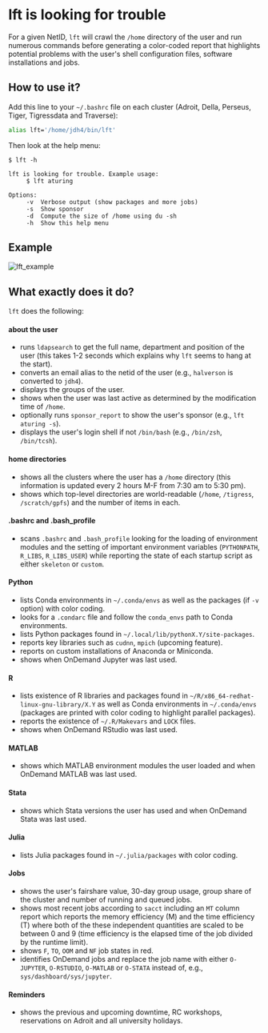 # lft is looking for trouble

For a given NetID, `lft` will crawl the `/home` directory of the user and run numerous commands before generating a color-coded report that highlights potential problems with the user's shell configuration files, software installations and jobs.

## How to use it?

Add this line to your `~/.bashrc` file on each cluster (Adroit, Della, Perseus, Tiger, Tigressdata and Traverse):

```bash
alias lft='/home/jdh4/bin/lft'
```

Then look at the help menu:

```
$ lft -h

lft is looking for trouble. Example usage:
     $ lft aturing

Options:
     -v  Verbose output (show packages and more jobs)
     -s  Show sponsor
     -d  Compute the size of /home using du -sh
     -h  Show this help menu
```

## Example

![lft_example](https://tigress-web.princeton.edu/~jdh4/lft_example_report.png?123456)

## What exactly does it do?

`lft` does the following:

#### about the user
+ runs `ldapsearch` to get the full name, department and position of the user (this takes 1-2 seconds which explains why `lft` seems to hang at the start).
+ converts an email alias to the netid of the user (e.g., `halverson` is converted to `jdh4`).
+ displays the groups of the user.
+ shows when the user was last active as determined by the modification time of `/home`.
+ optionally runs `sponsor_report` to show the user's sponsor (e.g., `lft aturing -s`).
+ displays the user's login shell if not `/bin/bash` (e.g., `/bin/zsh`, `/bin/tcsh`).

#### home directories
+ shows all the clusters where the user has a `/home` directory (this information is updated every 2 hours M-F from 7:30 am to 5:30 pm).
+ shows which top-level directories are world-readable (`/home`, `/tigress`, `/scratch/gpfs`) and the number of items in each.

#### .bashrc and .bash_profile
+ scans `.bashrc` and `.bash_profile` looking for the loading of environment modules and the setting of important environment variables (`PYTHONPATH`, `R_LIBS`, `R_LIBS_USER`) while reporting the state of each startup script as either `skeleton` or `custom`.

#### Python
+ lists Conda environments in `~/.conda/envs` as well as the packages (if `-v` option) with color coding.
+ looks for a `.condarc` file and follow the `conda_envs` path to Conda environments.
+ lists Python packages found in `~/.local/lib/pythonX.Y/site-packages`.
+ reports key libraries such as `cudnn`, `mpich` (upcoming feature).
+ reports on custom installations of Anaconda or Miniconda.
+ shows when OnDemand Jupyter was last used.

#### R
+ lists existence of R libraries and packages found in `~/R/x86_64-redhat-linux-gnu-library/X.Y` as well as Conda environments in `~/.conda/envs` (packages are printed with color coding to highlight parallel packages).
+ reports the existence of `~/.R/Makevars` and `LOCK` files.
+ shows when OnDemand RStudio was last used.

#### MATLAB
+ shows which MATLAB environment modules the user loaded and when OnDemand MATLAB was last used.

#### Stata
+ shows which Stata versions the user has used and when OnDemand Stata was last used.

#### Julia
+ lists Julia packages found in `~/.julia/packages` with color coding.

#### Jobs
+ shows the user's fairshare value, 30-day group usage, group share of the cluster and number of running and queued jobs.
+ shows most recent jobs according to `sacct` including an `MT` column report which reports the memory efficiency (M) and the time efficiency (T) where both of the these independent quantities are scaled to be between 0 and 9 (time efficiency is the elapsed time of the job divided by the runtime limit).
+ shows `F`, `TO`, `OOM` and `NF` job states in red.
+ identifies OnDemand jobs and replace the job name with either `O-JUPYTER`, `O-RSTUDIO`, `O-MATLAB` or `O-STATA` instead of, e.g., `sys/dashboard/sys/jupyter`.

#### Reminders
+ shows the previous and upcoming downtime, RC workshops, reservations on Adroit and all university holidays.
